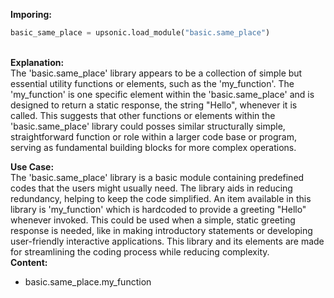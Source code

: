 <b class="custom_code_highlight_green">Imporing:</b><br>
```python
basic_same_place = upsonic.load_module("basic.same_place")
```
<br><b class="custom_code_highlight_green">Explanation:</b><br>The 'basic.same_place' library appears to be a collection of simple but essential utility functions or elements, such as the 'my_function'. The 'my_function' is one specific element within the 'basic.same_place' and is designed to return a static response, the string "Hello", whenever it is called. This suggests that other functions or elements within the 'basic.same_place' library could posses similar structurally simple, straightforward function or role within a larger code base or program, serving as fundamental building blocks for more complex operations.

<b class="custom_code_highlight_green">Use Case:</b><br>The 'basic.same_place' library is a basic module containing predefined codes that the users might usually need. The library aids in reducing redundancy, helping to keep the code simplified. An item available in this library is 'my_function' which is hardcoded to provide a greeting "Hello" whenever invoked. This could be used when a simple, static greeting response is needed, like in making introductory statements or developing user-friendly interactive applications. This library and its elements are made for streamlining the coding process while reducing complexity.
<br><b class="custom_code_highlight_green">Content:</b><br>
  - basic.same_place.my_function
